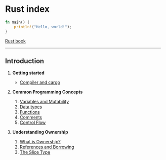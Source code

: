 # Rust index

```Rust
fn main() {
    println!("Hello, world!");
}
```
[Rust book](https://doc.rust-lang.org/book/)

---

## Introduction

1. **Getting started**
	-  [Compiler and cargo](data/01_Intro.md)

3. **Common Programming Concepts**
	1. [Variables and Mutability](data/03-1_Variables.md)
	2. [Data types](data/03-2_DataTypes.md)
	3. [Functions](data/03-3_Functions.md)
	4. [Comments](data/03-4_Comments.md)
	5. [Control Flow](data/03-5_ControlFlow.md)
4. **Understanding Ownership**
	1. [What is Ownership?](data/04-1_Intro.md)
	2. [References and Borrowing](data/04-2_Ref&Borrow.md)
	3. [The Slice Type](data/04-3_SliceType.md)